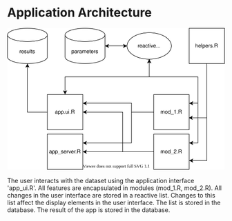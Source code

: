 # Application Architecture

![Shiny Architecture](../_img/Shiny_Golem_App_Architecture.drawio.svg)

The user interacts with the dataset using the application interface 'app_ui.R'. All features are encapsulated in modules (mod_1.R, mod_2.R). All changes in the user interface are stored in a reactive list. Changes to this list affect the display elements in the user interface. The list is stored in the database. The result of the app is stored in the database.
